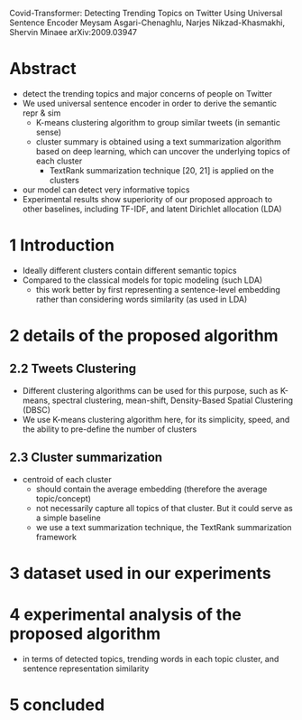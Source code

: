 Covid-Transformer: Detecting Trending Topics on Twitter
  Using Universal Sentence Encoder
Meysam Asgari-Chenaghlu, Narjes Nikzad-Khasmakhi, Shervin Minaee
arXiv:2009.03947

# Abstract

* detect the trending topics and major concerns of people on Twitter
* We used universal sentence encoder in order to derive the semantic repr & sim
  * K-means clustering algorithm to group similar tweets (in semantic sense)
  * cluster summary is obtained using a text summarization algorithm based on
    deep learning, which can uncover the underlying topics of each cluster
    * TextRank summarization technique [20, 21] is applied on the clusters
* our model can detect very informative topics
* Experimental results show superiority of our proposed approach to other
  baselines, including TF-IDF, and latent Dirichlet allocation (LDA)

# 1 Introduction

* Ideally different clusters contain different semantic topics
* Compared to the classical models for topic modeling (such LDA)
  * this work better by first representing a sentence-level embedding
    rather than considering words similarity (as used in LDA)

# 2 details of the proposed algorithm

## 2.2 Tweets Clustering

* Different clustering algorithms can be used for this purpose, such as
  K-means, spectral clustering, mean-shift, Density-Based Spatial Clustering
  (DBSC)
* We use K-means clustering algorithm here, for its simplicity, speed, and the
  ability to pre-define the number of clusters

## 2.3 Cluster summarization

* centroid of each cluster
  * should contain the average embedding (therefore the average topic/concept)
  * not necessarily capture all topics of that cluster. But it could serve as a
    simple baseline
  * we use a text summarization technique, the TextRank summarization framework

# 3 dataset used in our experiments

# 4 experimental analysis of the proposed algorithm

* in terms of detected topics, trending words in each topic cluster, and
  sentence representation similarity

# 5 concluded
